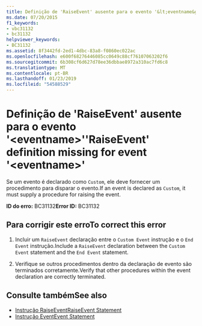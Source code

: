 ```yaml
---
title: Definição de 'RaiseEvent' ausente para o evento '&lt;eventname&gt;'
ms.date: 07/20/2015
f1_keywords:
- vbc31132
- bc31132
helpviewer_keywords:
- BC31132
ms.assetid: 8f3442fd-2ed1-4dbc-83a8-f0860ec022ac
ms.openlocfilehash: e600f68276446085cc0649c88cf76107063202f6
ms.sourcegitcommit: 6b308cf6d627d78ee36dbbae8972a310ac7fd6c8
ms.translationtype: MT
ms.contentlocale: pt-BR
ms.lasthandoff: 01/23/2019
ms.locfileid: "54588529"
---
```

# <a name="raiseevent-definition-missing-for-event-lteventnamegt"></a><span data-ttu-id="1ab84-102">Definição de 'RaiseEvent' ausente para o evento '&lt;eventname&gt;'</span><span class="sxs-lookup"><span data-stu-id="1ab84-102">'RaiseEvent' definition missing for event '&lt;eventname&gt;'</span></span>
<span data-ttu-id="1ab84-103">Se um evento é declarado como `Custom`, ele deve fornecer um procedimento para disparar o evento.</span><span class="sxs-lookup"><span data-stu-id="1ab84-103">If an event is declared as `Custom`, it must supply a procedure for raising the event.</span></span>  
  
 <span data-ttu-id="1ab84-104">**ID do erro:** BC31132</span><span class="sxs-lookup"><span data-stu-id="1ab84-104">**Error ID:** BC31132</span></span>  
  
## <a name="to-correct-this-error"></a><span data-ttu-id="1ab84-105">Para corrigir este erro</span><span class="sxs-lookup"><span data-stu-id="1ab84-105">To correct this error</span></span>  
  
1.  <span data-ttu-id="1ab84-106">Incluir um `RaiseEvent` declaração entre o `Custom Event` instrução e o `End Event` instrução.</span><span class="sxs-lookup"><span data-stu-id="1ab84-106">Include a `RaiseEvent` declaration between the `Custom Event` statement and the `End Event` statement.</span></span>  
  
2.  <span data-ttu-id="1ab84-107">Verifique se outros procedimentos dentro da declaração de evento são terminados corretamente.</span><span class="sxs-lookup"><span data-stu-id="1ab84-107">Verify that other procedures within the event declaration are correctly terminated.</span></span>  
  
## <a name="see-also"></a><span data-ttu-id="1ab84-108">Consulte também</span><span class="sxs-lookup"><span data-stu-id="1ab84-108">See also</span></span>
- [<span data-ttu-id="1ab84-109">Instrução RaiseEvent</span><span class="sxs-lookup"><span data-stu-id="1ab84-109">RaiseEvent Statement</span></span>](../../visual-basic/language-reference/statements/raiseevent-statement.md)
- [<span data-ttu-id="1ab84-110">Instrução Event</span><span class="sxs-lookup"><span data-stu-id="1ab84-110">Event Statement</span></span>](../../visual-basic/language-reference/statements/event-statement.md)

